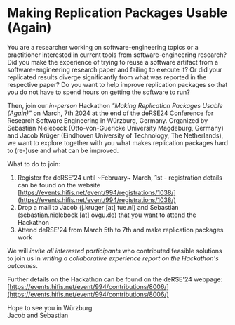 # Making Replication Packages Usable (Again)


You are a researcher working on software-engineering topics or a practitioner interested in current tools from software-engineering research? Did you make the experience of trying to reuse a software artifact from a software-engineering research paper and failing to execute it? Or did your replicated results diverge significantly from what was reported in the respective paper? Do you want to help improve replication packages so that you do not have to spend hours on getting the software to run?

Then, join our *in-person* Hackathon *"Making Replication Packages Usable (Again)"* on March, 7th 2024 at the end of the deRSE24 Conference for Research Software Engineering in Würzburg, Germany. Organized by Sebastian Nielebock (Otto-von-Guericke University Magdeburg, Germany) and Jacob Krüger (Eindhoven University of Technology, The Netherlands), we want to explore together with you what makes replication packages hard to (re-)use and what can be improved.

What to do to join:

1. Register for deRSE'24 until ~February~ March, 1st - registration details can be found on the website [https://events.hifis.net/event/994/registrations/1038/](https://events.hifis.net/event/994/registrations/1038/)
2. Drop a mail to Jacob (j.kruger [at] tue.nl) and Sebastian (sebastian.nielebock [at] ovgu.de) that you want to attend the Hackathon
3. Attend deRSE'24 from March 5th to 7th and make replication packages work

We will *invite all interested participants* who contributed feasible solutions to join us in *writing a collaborative experience report on the Hackathon's outcomes*.

Further details on the Hackathon can be found on the deRSE'24 webpage: [https://events.hifis.net/event/994/contributions/8006/](https://events.hifis.net/event/994/contributions/8006/)

Hope to see you in Würzburg\
Jacob and Sebastian
